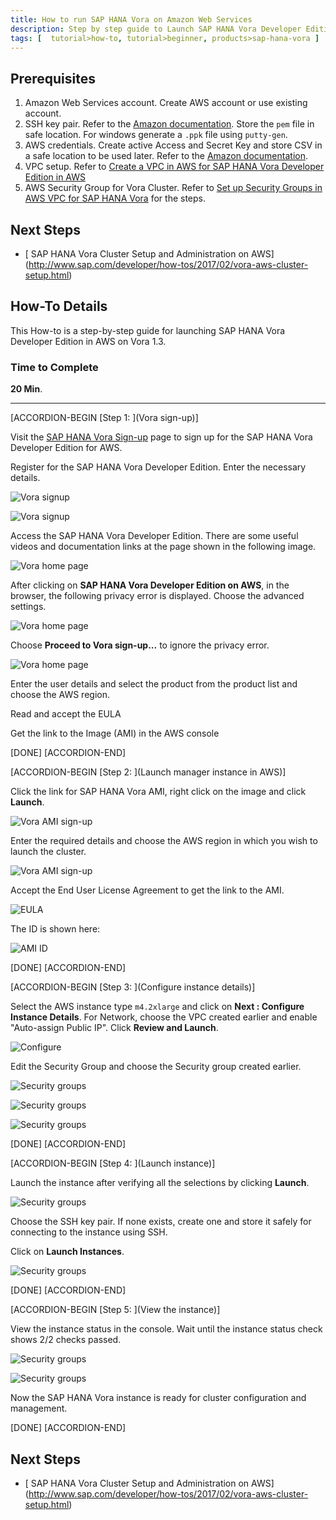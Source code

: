 ```yaml
---
title: How to run SAP HANA Vora on Amazon Web Services
description: Step by step guide to Launch SAP HANA Vora Developer Edition in AWS on Vora 1.3
tags: [  tutorial>how-to, tutorial>beginner, products>sap-hana-vora ]
---
```


## Prerequisites

   1. Amazon Web Services account. Create AWS account or use existing account.
   2. SSH key pair. Refer to the [Amazon documentation](http://docs.aws.amazon.com/AWSEC2/latest/UserGuide/ec2-key-pairs.html). Store the `pem` file in safe location. For windows generate a `.ppk` file using `putty-gen`.
   3. AWS credentials. Create active Access and Secret Key and store CSV  in a safe location to be used later. Refer to the [Amazon documentation](http://docs.aws.amazon.com/AWSSimpleQueueService/latest/SQSGettingStartedGuide/AWSCredentials.html).
   4. VPC setup. Refer to [Create a VPC in AWS for SAP HANA Vora Developer Edition in AWS](http://www.sap.com/developer/how-tos/2017/02/vora-aws-create-vpc.html)
   5. AWS Security Group for Vora Cluster. Refer to [Set up Security Groups in AWS VPC for SAP HANA Vora](http://www.sap.com/developer/how-tos/2017/02/vora-aws-security-groups.html) for the steps.

## Next Steps
 - [ SAP HANA Vora Cluster Setup and Administration on AWS] (http://www.sap.com/developer/how-tos/2017/02/vora-aws-cluster-setup.html)

## How-To Details
This How-to is a step-by-step guide for launching SAP HANA Vora Developer Edition in AWS on Vora 1.3.

### Time to Complete
**20 Min**.

---


[ACCORDION-BEGIN [Step 1: ](Vora sign-up)]

 Visit the [SAP HANA Vora Sign-up](https://www.sap.com/cmp/syb/crm-xu15-int-voratrdm/index.html) page to sign up for the SAP HANA Vora Developer Edition for AWS.

Register for the SAP HANA Vora Developer Edition. Enter the necessary details.

![Vora signup](signup.png)

![Vora signup](signup2.png)


Access the SAP HANA Vora Developer Edition. There are some useful videos and documentation links at the page shown in the following  image.

![Vora home page](vora-on-aws.png)

After clicking on **SAP HANA Vora Developer Edition on AWS**, in the browser, the following privacy error is displayed. Choose the advanced settings.

![Vora home page](sec-warning.png)

Choose **Proceed to Vora sign-up...** to ignore the privacy error.

![Vora home page](sec-warning2.png)

Enter the user details and select the product from the product list and choose the AWS region.

Read and accept the EULA

Get the link to the Image (AMI) in the AWS console

[DONE]
[ACCORDION-END]


[ACCORDION-BEGIN [Step 2: ](Launch manager instance in AWS)]

Click the link for SAP HANA Vora AMI, right click on the image and click **Launch**.

![Vora AMI sign-up](vora-ami-signup.png)

Enter the required details and choose the AWS region in which you wish to launch the cluster.

![Vora AMI sign-up](vora-ami-signup2.png)

Accept the End User License Agreement to get the link to the AMI.

![EULA](eula.png)

The ID is shown here:

![AMI ID](ami-id.png)

[DONE]
[ACCORDION-END]


[ACCORDION-BEGIN [Step 3: ](Configure instance details)]

Select the AWS instance type `m4.2xlarge` and click on **Next : Configure Instance Details**. For Network, choose the VPC created earlier and enable "Auto-assign Public IP". Click **Review and Launch**.

![Configure](config-1.png)

Edit the Security Group and choose the Security group created earlier.

![Security groups](sec-gps.png)

![Security groups](sec-gps2.png)

![Security groups](sec-gps3.png)


[DONE]
[ACCORDION-END]


[ACCORDION-BEGIN [Step 4: ](Launch instance)]

Launch the instance after verifying all the selections by clicking **Launch**.

![Security groups](launch.png)

Choose the SSH key pair. If none exists, create one and store it safely for connecting to the instance using SSH.

Click on **Launch Instances**.

![Security groups](select-key.png)

[DONE]
[ACCORDION-END]

[ACCORDION-BEGIN [Step 5: ](View the instance)]

View the instance status in the console. Wait until the instance status check shows 2/2 checks passed.

![Security groups](view-status.png)

![Security groups](view-status2.png)

Now the SAP HANA Vora instance is ready for cluster configuration and management.

[DONE]
[ACCORDION-END]


## Next Steps
 - [ SAP HANA Vora Cluster Setup and Administration on AWS] (http://www.sap.com/developer/how-tos/2017/02/vora-aws-cluster-setup.html)

